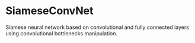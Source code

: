 # SiameseConvNet
Siamese neural network based on convolutional and fully connected layers using convolutional bottlenecks manipulation.
